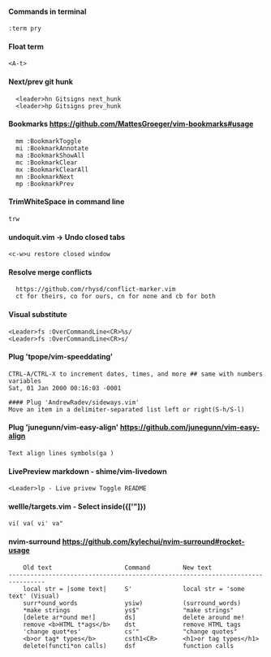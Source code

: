 #### Commands in terminal
`:term pry`

#### Float term
`<A-t>`

#### Next/prev git hunk
```
  <leader>hn Gitsigns next_hunk
  <leader>hp Gitsigns prev_hunk
```

#### Bookmarks https://github.com/MattesGroeger/vim-bookmarks#usage
```
  mm :BookmarkToggle
  mi :BookmarkAnnotate
  ma :BookmarkShowAll
  mc :BookmarkClear
  mx :BookmarkClearAll
  mn :BookmarkNext
  mp :BookmarkPrev
```

#### TrimWhiteSpace in command line
`trw`

#### undoquit.vim -> Undo closed tabs
`<c-w>u restore closed window`

#### Resolve merge conflicts
```
  https://github.com/rhysd/conflict-marker.vim
  ct for theirs, co for ours, cn for none and cb for both
```

#### Visual substitute
```
<Leader>fs :OverCommandLine<CR>%s/
<Leader>fs :OverCommandLine<CR>s/
```

#### Plug 'tpope/vim-speeddating'
```
CTRL-A/CTRL-X to increment dates, times, and more ## same with numbers variables
Sat, 01 Jan 2000 00:16:03 -0001
```

```
#### Plug 'AndrewRadev/sideways.vim'
Move an item in a delimiter-separated list left or right(S-h/S-l)
```

#### Plug 'junegunn/vim-easy-align' https://github.com/junegunn/vim-easy-align
```
Text align lines symbols(ga )
```

#### LivePreview markdown - shime/vim-livedown
```
<Leader>lp - Live privew Toggle README
```

#### wellle/targets.vim - Select inside({['"]})
```
vi( va( vi' va"
```

#### nvim-surround https://github.com/kylechui/nvim-surround#rocket-usage
```
    Old text                    Command         New text
--------------------------------------------------------------------------------
    local str = |some text|     S'              local str = 'some text' (Visual)
    surr*ound_words             ysiw)           (surround_words)
    *make strings               ys$"            "make strings"
    [delete ar*ound me!]        ds]             delete around me!
    remove <b>HTML t*ags</b>    dst             remove HTML tags
    'change quot*es'            cs'"            "change quotes"
    <b>or tag* types</b>        csth1<CR>       <h1>or tag types</h1>
    delete(functi*on calls)     dsf             function calls
```
